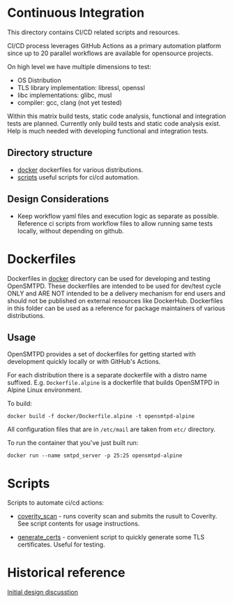 # Continuous Integration 

This directory contains CI/CD related scripts and resources.

CI/CD process leverages GitHub Actions as a primary automation platform since
up to 20 parallel workflows are available for opensource projects.

On high level we have multiple dimensions to test: 

 - OS Distribution
 - TLS library implementation: libressl, openssl
 - libc implementations: glibc, musl
 - compiler: gcc, clang (not yet tested)

Within this matrix build tests, static code analysis, functional and
integration tests are planned. Currently only build tests and static code
analysis exist. Help is much needed with developing functional and integration
tests.

## Directory structure

- [docker](#dockerfiles) dockerfiles for various distributions.
- [scripts](#scripts) useful scripts for ci/cd automation.


## Design Considerations

- Keep workflow yaml files and execution logic as separate as possible.
  Reference ci scripts from workflow files to allow running same tests
  locally, without depending on github.



# Dockerfiles

Dockerfiles in [docker](docker/) directory can be used for developing and
testing OpenSMTPD.  These dockerfiles are intended to be used for dev/test
cycle ONLY and ARE NOT intended to be a delivery mechanism for end users and
should not be published on external resources like DockerHub. Dockerfiles in
this folder can be used as a reference for package maintainers of various
distributions.


## Usage

OpenSMTPD provides a set of dockerfiles for getting started with development
quickly locally or with GitHub's Actions.

For each distribution there is a separate dockerfile with a distro name
suffixed.  E.g. `Dockerfile.alpine` is a dockerfile that builds OpenSMTPD in
Alpine Linux environment.

To build:

    docker build -f docker/Dockerfile.alpine -t opensmtpd-alpine


All configuration files that are in `/etc/mail` are taken from `etc/`  directory.


To run the container that you've just built run:

    docker run --name smtpd_server -p 25:25 opensmtpd-alpine



# Scripts

Scripts to automate ci/cd actions:

- [coverity_scan](scripts/coverity_scan.sh) - runs coverity scan and submits 
  the rusult to Coverity. See script contents for usage instructions.

- [generate_certs](scripts/generate_certs.sh) - convenient script to quickly
  generate some TLS certificates. Useful for testing.

# Historical reference

[Initial design discusstion](https://github.com/OpenSMTPD/OpenSMTPD/issues/947)




